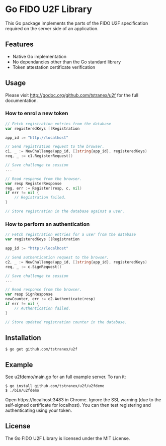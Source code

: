# Go FIDO U2F Library

This Go package implements the parts of the FIDO U2F specification required on
the server side of an application.

## Features

- Native Go implementation
- No dependancies other than the Go standard library
- Token attestation certificate verification

## Usage

Please visit http://godoc.org/github.com/tstranex/u2f for the full
documentation.

### How to enrol a new token

```go
// Fetch registration entries from the database
var registeredKeys []Registration

app_id := "http://localhost"

// Send registration request to the browser.
c1, _ := NewChallenge(app_id, []string{app_id}, registeredKeys)
req, _ := c1.RegisterRequest()

// Save challenge to session
...

// Read response from the browser.
var resp RegisterResponse
reg, err := Register(resp, c, nil)
if err != nil {
    // Registration failed.
}

// Store registration in the database against a user.
```

### How to perform an authentication

```go
// Fetch registration entries for a user from the database
var registeredKeys []Registration

app_id := "http://localhost"

// Send authentication request to the browser.
c2, _ := NewChallenge(app_id, []string{app_id}, registeredKeys)
req, _ := c.SignRequest()

// Save challenge to session
...

// Read response from the browser.
var resp SignResponse
newCounter, err := c2.Authenticate(resp)
if err != nil {
    // Authentication failed.
}

// Store updated registration counter in the database.
```

## Installation

```
$ go get github.com/tstranex/u2f
```

## Example

See u2fdemo/main.go for an full example server. To run it:

```
$ go install github.com/tstranex/u2f/u2fdemo
$ ./bin/u2fdemo
```

Open https://localhost:3483 in Chrome.
Ignore the SSL warning (due to the self-signed certificate for localhost).
You can then test registering and authenticating using your token.

## License

The Go FIDO U2F Library is licensed under the MIT License.
